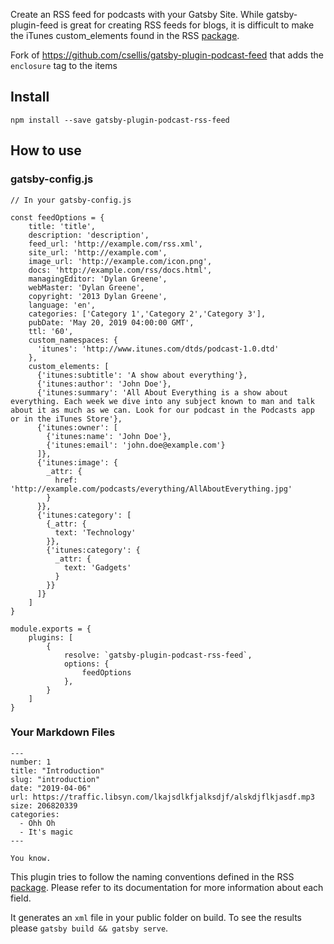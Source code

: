 Create an RSS feed for podcasts with your Gatsby Site. While gatsby-plugin-feed is great for creating RSS feeds for blogs, it is difficult to make the iTunes custom_elements found in the RSS [package](https://www.npmjs.com/package/rss).

Fork of https://github.com/csellis/gatsby-plugin-podcast-feed that adds the `enclosure` tag to the items

## Install

`npm install --save gatsby-plugin-podcast-rss-feed`

## How to use

### gatsby-config.js
```
// In your gatsby-config.js

const feedOptions = {
    title: 'title',
    description: 'description',
    feed_url: 'http://example.com/rss.xml',
    site_url: 'http://example.com',
    image_url: 'http://example.com/icon.png',
    docs: 'http://example.com/rss/docs.html',
    managingEditor: 'Dylan Greene',
    webMaster: 'Dylan Greene',
    copyright: '2013 Dylan Greene',
    language: 'en',
    categories: ['Category 1','Category 2','Category 3'],
    pubDate: 'May 20, 2019 04:00:00 GMT',
    ttl: '60',
    custom_namespaces: {
      'itunes': 'http://www.itunes.com/dtds/podcast-1.0.dtd'
    },
    custom_elements: [
      {'itunes:subtitle': 'A show about everything'},
      {'itunes:author': 'John Doe'},
      {'itunes:summary': 'All About Everything is a show about everything. Each week we dive into any subject known to man and talk about it as much as we can. Look for our podcast in the Podcasts app or in the iTunes Store'},
      {'itunes:owner': [
        {'itunes:name': 'John Doe'},
        {'itunes:email': 'john.doe@example.com'}
      ]},
      {'itunes:image': {
        _attr: {
          href: 'http://example.com/podcasts/everything/AllAboutEverything.jpg'
        }
      }},
      {'itunes:category': [
        {_attr: {
          text: 'Technology'
        }},
        {'itunes:category': {
          _attr: {
            text: 'Gadgets'
          }
        }}
      ]}
    ]
}

module.exports = {
    plugins: [
        {
            resolve: `gatsby-plugin-podcast-rss-feed`,
            options: {
                feedOptions
            },
        }
    ]
}

```

### Your Markdown Files

```
---
number: 1
title: "Introduction"
slug: "introduction"
date: "2019-04-06"
url: https://traffic.libsyn.com/lkajsdlkfjalksdjf/alskdjflkjasdf.mp3
size: 206820339
categories:
  - Ohh Oh
  - It's magic
---

You know.
```

This plugin tries to follow the naming conventions defined in the RSS [package](https://www.npmjs.com/package/rss). Please refer to its documentation for more information about each field.



It generates an `xml` file in your public folder on build. To see the results please `gatsby build && gatsby serve`.
